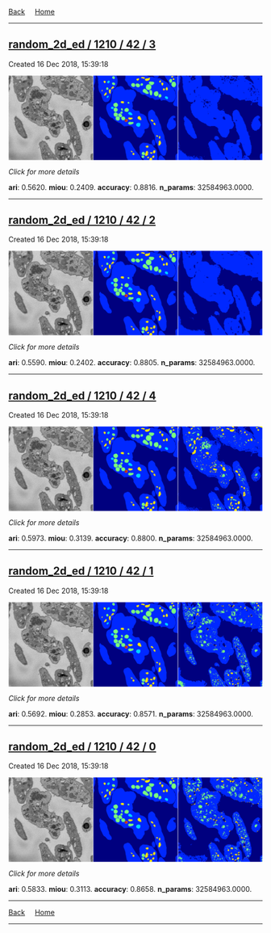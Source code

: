 
[Back](..)&nbsp;&nbsp;&nbsp;&nbsp;&nbsp;[Home](https://leapmanlab.github.io/snapshots)

---

<div class="summary"><a href="3"><h2>random_2d_ed / 1210 / 42 / 3</h2></a><p>Created 16 Dec 2018, 15:39:18
</p><a href="3"><img src="3/media/summary.png" align="center"></a><p>
<i>Click for more details</i>
</p></div>

**ari**: 0.5620. **miou**: 0.2409. **accuracy**: 0.8816. **n_params**: 32584963.0000. 

---

<div class="summary"><a href="2"><h2>random_2d_ed / 1210 / 42 / 2</h2></a><p>Created 16 Dec 2018, 15:39:18
</p><a href="2"><img src="2/media/summary.png" align="center"></a><p>
<i>Click for more details</i>
</p></div>

**ari**: 0.5590. **miou**: 0.2402. **accuracy**: 0.8805. **n_params**: 32584963.0000. 

---

<div class="summary"><a href="4"><h2>random_2d_ed / 1210 / 42 / 4</h2></a><p>Created 16 Dec 2018, 15:39:18
</p><a href="4"><img src="4/media/summary.png" align="center"></a><p>
<i>Click for more details</i>
</p></div>

**ari**: 0.5973. **miou**: 0.3139. **accuracy**: 0.8800. **n_params**: 32584963.0000. 

---

<div class="summary"><a href="1"><h2>random_2d_ed / 1210 / 42 / 1</h2></a><p>Created 16 Dec 2018, 15:39:18
</p><a href="1"><img src="1/media/summary.png" align="center"></a><p>
<i>Click for more details</i>
</p></div>

**ari**: 0.5692. **miou**: 0.2853. **accuracy**: 0.8571. **n_params**: 32584963.0000. 

---

<div class="summary"><a href="0"><h2>random_2d_ed / 1210 / 42 / 0</h2></a><p>Created 16 Dec 2018, 15:39:18
</p><a href="0"><img src="0/media/summary.png" align="center"></a><p>
<i>Click for more details</i>
</p></div>

**ari**: 0.5833. **miou**: 0.3113. **accuracy**: 0.8658. **n_params**: 32584963.0000. 

---

[Back](..)&nbsp;&nbsp;&nbsp;&nbsp;&nbsp;[Home](https://leapmanlab.github.io/snapshots)

---